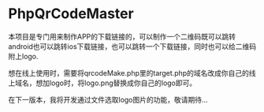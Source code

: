 # PhpQrCodeMaster

本项目是专门用来制作APP的下载链接的，可以制作一个二维码既可以跳转android也可以跳转ios下载链接，也可以跳转一个下载链接，同时也可以给二维码
附上logo.

想在线上使用时，需要将qrcodeMake.php里的target.php的域名改成你自己的线上域名，想加logo时，将logo.png替换成你自己的logo即可。

在下一版本，我将开发通过文件选取logo图片的功能，敬请期待...
